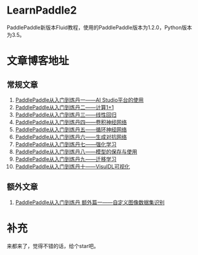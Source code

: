 # LearnPaddle2
PaddlePaddle新版本Fluid教程，使用的PaddlePaddle版本为1.2.0，Python版本为3.5。

# 文章博客地址

## 常规文章
 1. [PaddlePaddle从入门到炼丹一——AI Studio平台的使用](https://blog.csdn.net/qq_33200967/article/details/83052060)
 2. [PaddlePaddle从入门到炼丹二——计算1+1](https://blog.csdn.net/qq_33200967/article/details/83315808)
 3. [PaddlePaddle从入门到炼丹三——线性回归](https://blog.csdn.net/qq_33200967/article/details/83448448)
 4. [PaddlePaddle从入门到炼丹四——卷积神经网络](https://blog.csdn.net/qq_33200967/article/details/83506694)
 5. [PaddlePaddle从入门到炼丹五——循环神经网络](https://blog.csdn.net/qq_33200967/article/details/83689527)
 6. [PaddlePaddle从入门到炼丹六——生成对抗网络](https://blog.csdn.net/qq_33200967/article/details/83714930)
 7. [PaddlePaddle从入门到炼丹七——强化学习](https://blog.csdn.net/qq_33200967/article/details/86505106)
 8. [PaddlePaddle从入门到炼丹八——模型的保存与使用](https://blog.csdn.net/qq_33200967/article/details/86516515)
 9. [PaddlePaddle从入门到炼丹九——迁移学习](https://blog.csdn.net/qq_33200967/article/details/86532750)
 10. [PaddlePaddle从入门到炼丹十——VisulDL可视化](https://blog.csdn.net/qq_33200967/article/details/86532831)

## 额外文章
 1. [PaddlePaddle从入门到炼丹 额外篇一——自定义图像数据集识别](https://blog.csdn.net/qq_33200967/article/details/84847519)
 
 
# 补充
来都来了，觉得不错的话，给个star吧。